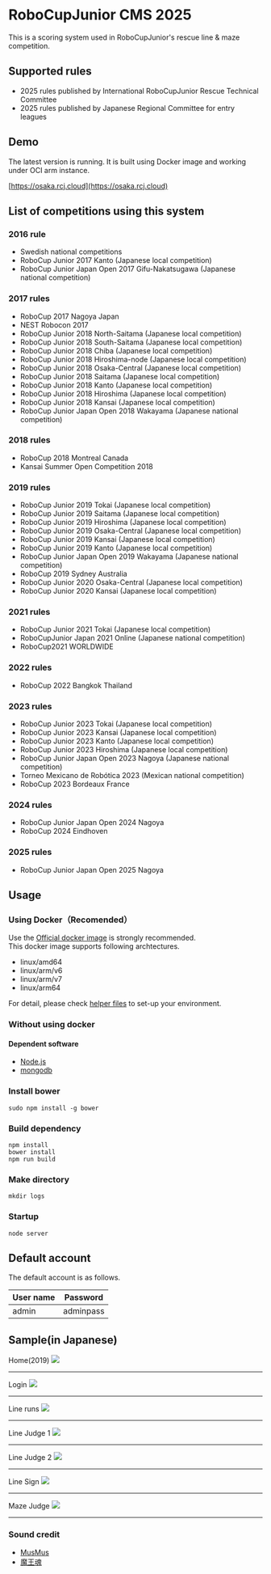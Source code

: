 # RoboCupJunior CMS 2025
This is a scoring system used in RoboCupJunior's rescue line & maze competition.

## Supported rules
* 2025 rules published by International RoboCupJunior Rescue Technical Committee
* 2025 rules published by Japanese Regional Committee for entry leagues
## Demo
The latest version is running. It is built using Docker image and working under OCI arm instance.

[https://osaka.rcj.cloud](https://osaka.rcj.cloud)

## List of competitions using this system
### 2016 rule
* Swedish national competitions
* RoboCup Junior 2017 Kanto (Japanese local competition)
* RoboCup Junior Japan Open 2017 Gifu-Nakatsugawa (Japanese national competition)

### 2017 rules
* RoboCup 2017 Nagoya Japan
* NEST Robocon 2017
* RoboCup Junior 2018 North-Saitama (Japanese local competition)
* RoboCup Junior 2018 South-Saitama (Japanese local competition)
* RoboCup Junior 2018 Chiba (Japanese local competition)
* RoboCup Junior 2018 Hiroshima-node (Japanese local competition)
* RoboCup Junior 2018 Osaka-Central (Japanese local competition)
* RoboCup Junior 2018 Saitama (Japanese local competition)
* RoboCup Junior 2018 Kanto (Japanese local competition)
* RoboCup Junior 2018 Hiroshima (Japanese local competition)
* RoboCup Junior 2018 Kansai (Japanese local competition)
* RoboCup Junior Japan Open 2018 Wakayama (Japanese national competition)

### 2018 rules
* RoboCup 2018 Montreal Canada
* Kansai Summer Open Competition 2018

### 2019 rules
* RoboCup Junior 2019 Tokai (Japanese local competition)
* RoboCup Junior 2019 Saitama (Japanese local competition)
* RoboCup Junior 2019 Hiroshima (Japanese local competition)
* RoboCup Junior 2019 Osaka-Central (Japanese local competition)
* RoboCup Junior 2019 Kansai (Japanese local competition)
* RoboCup Junior 2019 Kanto (Japanese local competition)
* RoboCup Junior Japan Open 2019 Wakayama (Japanese national competition)
* RoboCup 2019 Sydney Australia
* RoboCup Junior 2020 Osaka-Central (Japanese local competition)
* RoboCup Junior 2020 Kansai (Japanese local competition)

### 2021 rules
* RoboCup Junior 2021 Tokai (Japanese local competition)
* RoboCupJunior Japan 2021 Online (Japanese national competition)
* RoboCup2021 WORLDWIDE

### 2022 rules
* RoboCup 2022 Bangkok Thailand

### 2023 rules
* RoboCup Junior 2023 Tokai (Japanese local competition)
* RoboCup Junior 2023 Kansai (Japanese local competition)
* RoboCup Junior 2023 Kanto (Japanese local competition)
* RoboCup Junior 2023 Hiroshima (Japanese local competition)
* RoboCup Junior Japan Open 2023 Nagoya (Japanese national competition)
* Torneo Mexicano de Robótica 2023 (Mexican national competition)
* RoboCup 2023 Bordeaux France

### 2024 rules
* RoboCup Junior Japan Open 2024 Nagoya
* RoboCup 2024 Eindhoven

### 2025 rules
* RoboCup Junior Japan Open 2025 Nagoya

## Usage
### Using Docker（Recomended）
Use the  [Official docker image](https://hub.docker.com/repository/docker/ryorobo/rcj-cms) is strongly recommended.  
This docker image supports following archtectures.  
* linux/amd64
* linux/arm/v6
* linux/arm/v7
* linux/arm64

For detail, please check [helper files](https://github.com/rrrobo/rcj-cms-docker-helper) to set-up your environment.

### Without using docker
#### Dependent software
* [Node.js](https://nodejs.org/en/)
* [mongodb](https://www.mongodb.com)

### Install bower
`sudo npm install -g bower`

### Build dependency
`npm install`  
`bower install`  
`npm run build`  

### Make directory
`mkdir logs`

### Startup
`node server`

## Default account
The default account is as follows.

User name        | Password         |
----------------|-------------------|
admin | adminpass   |

## Sample(in Japanese)
Home(2019)
<img src="https://raw.githubusercontent.com/rrrobo/rcj-rescue-scoring-japan/master/rcjj-scoring/1.png">
<hr>
Login
<img src="https://raw.githubusercontent.com/rrrobo/rcj-rescue-scoring-japan/master/rcjj-scoring/6.png">
<hr>
Line runs
<img src="https://raw.githubusercontent.com/rrrobo/rcj-rescue-scoring-japan/master/rcjj-scoring/2.png">
<hr>
Line Judge 1 
<img src="https://raw.githubusercontent.com/rrrobo/rcj-rescue-scoring-japan/master/rcjj-scoring/3.png">
<hr>
Line Judge 2
<img src="https://raw.githubusercontent.com/rrrobo/rcj-rescue-scoring-japan/master/rcjj-scoring/4.png">
<hr>
Line Sign
<img src="https://raw.githubusercontent.com/rrrobo/rcj-rescue-scoring-japan/master/rcjj-scoring/5.png">
<hr>
Maze Judge
<img src="https://raw.githubusercontent.com/rrrobo/rcj-rescue-scoring-japan/master/rcjj-scoring/7.png">
<hr>

### Sound credit
 
* [MusMus](http://musmus.main.jp)
* [魔王魂](https://maoudamashii.jokersounds.com)
